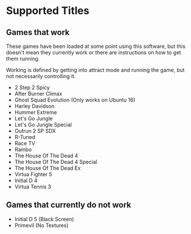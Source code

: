 # Supported Titles

## Games that work

These games have been loaded at some point using this software, but this doesn't mean they currently work or there are instructions on how to get them running.

Working is defined by getting into attract mode and running the game, but not necessarily controlling it.

- 2 Step 2 Spicy
- After Burner Climax
- Ghost Squad Evolution (Only works on Ubuntu 16)
- Harley Davidson
- Hummer Extreme
- Let's Go Jungle
- Let's Go Jungle Special
- Outrun 2 SP SDX
- R-Tuned
- Race TV
- Rambo
- The House Of The Dead 4
- The House Of The Dead 4 Special
- The House Of The Dead Ex
- Virtua Fighter 5
- Initial D 4
- Virtua Tennis 3

## Games that currently do not work

- Initial D 5 (Black Screen)
- Primevil (No Textures)

